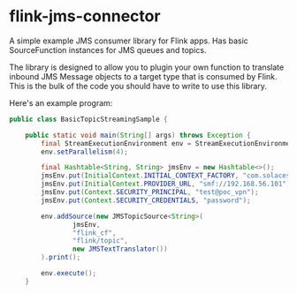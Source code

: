 # flink-jms-connector

A simple example JMS consumer library for Flink apps. Has basic SourceFunction<OUT> instances for JMS queues and topics.

The library is designed to allow you to plugin your own function to translate inbound JMS Message objects to a target type that is consumed by Flink. This is the bulk of the code you should have to write to use this library.

Here's an example program:

```java
public class BasicTopicStreamingSample {

    public static void main(String[] args) throws Exception {
        final StreamExecutionEnvironment env = StreamExecutionEnvironment.getExecutionEnvironment();
        env.setParallelism(4);

        final Hashtable<String, String> jmsEnv = new Hashtable<>();
        jmsEnv.put(InitialContext.INITIAL_CONTEXT_FACTORY, "com.solacesystems.jndi.SolJNDIInitialContextFactory");
        jmsEnv.put(InitialContext.PROVIDER_URL, "smf://192.168.56.101");
        jmsEnv.put(Context.SECURITY_PRINCIPAL, "test@poc_vpn");
        jmsEnv.put(Context.SECURITY_CREDENTIALS, "password");

        env.addSource(new JMSTopicSource<String>(
                jmsEnv,
                "flink_cf",
                "flink/topic",
                new JMSTextTranslator())
        ).print();

        env.execute();
    }
```
